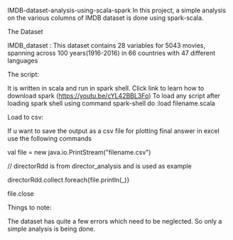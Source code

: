 
IMDB-dataset-analysis-using-scala-spark
In this project, a simple analysis on the various columns of IMDB dataset is done using spark-scala.

The Dataset

IMDB_dataset : This dataset contains 28 variables for 5043 movies, spanning across 100 years(1916-2016) in 66 countries with 47 different languages

The script:

It is written in scala and run in spark shell.
Click link to learn how to download spark (https://youtu.be/cYL42BBL3Fo)
To load any script after loading spark shell using command spark-shell do :load filename.scala

Load to csv:

If u want to save the output as a csv file for plotting final answer in excel use the following commands

val file = new java.io.PrintStream("filename.csv")

// directorRdd is from director_analysis and is used as example

directorRdd.collect.foreach{file.println(_)}

file.close

Things to note:

The dataset has quite a few errors which need to be neglected. So only a simple analysis is being done.
